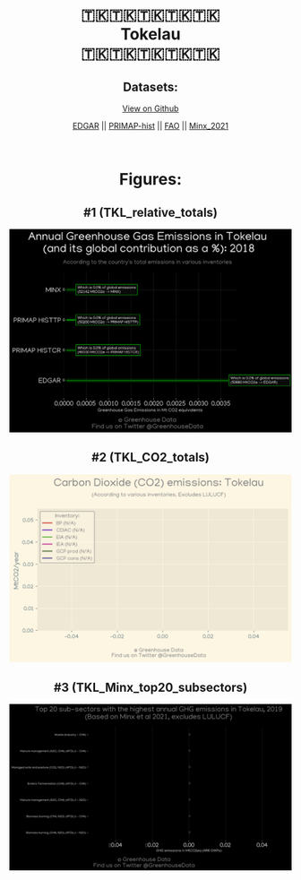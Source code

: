 
<center>
<h1 align="center">
🇹🇰🇹🇰🇹🇰🇹🇰🇹🇰
<br>
Tokelau
<br>
🇹🇰🇹🇰🇹🇰🇹🇰🇹🇰
</h1>
<h2>Datasets:</h2>
<p><a href="https://github.com/dquintani/GreenhouseData/tree/master/country_data/TKL_Tokelau/data">View on Github</a>
<br></p><p><a href="data/TKL_EDGAR.csv">EDGAR</a> || <a href="data/TKL_PRIMAP-hist.csv">PRIMAP-hist</a> || <a href="data/TKL_FAO.csv">FAO</a> || <a href="data/TKL_Minx_2021.csv">Minx_2021</a></p><p><br></p>
<h1>Figures:</h1><h2>#1 (TKL_relative_totals)</h2>
<p><img alt="" src="figures/TKL_relative_totals.png" /></p><h2>#2 (TKL_CO2_totals)</h2>
<p><img alt="" src="figures/TKL_CO2_totals.png" /></p><h2>#3 (TKL_Minx_top20_subsectors)</h2>
<p><img alt="" src="figures/TKL_Minx_top20_subsectors.png" /></p>